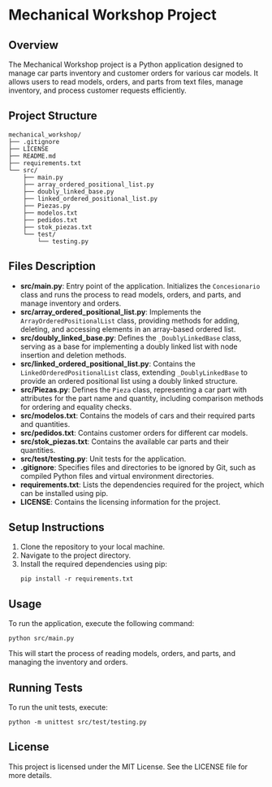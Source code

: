 # Mechanical Workshop Project

## Overview
The Mechanical Workshop project is a Python application designed to manage car parts inventory and customer orders for various car models. It allows users to read models, orders, and parts from text files, manage inventory, and process customer requests efficiently.

## Project Structure
```
mechanical_workshop/
├── .gitignore
├── LICENSE
├── README.md
├── requirements.txt
└── src/
    ├── main.py
    ├── array_ordered_positional_list.py
    ├── doubly_linked_base.py
    ├── linked_ordered_positional_list.py
    ├── Piezas.py
    ├── modelos.txt
    ├── pedidos.txt
    ├── stok_piezas.txt
    └── test/
        └── testing.py
```

## Files Description
- **src/main.py**: Entry point of the application. Initializes the `Concesionario` class and runs the process to read models, orders, and parts, and manage inventory and orders.
- **src/array_ordered_positional_list.py**: Implements the `ArrayOrderedPositionalList` class, providing methods for adding, deleting, and accessing elements in an array-based ordered list.
- **src/doubly_linked_base.py**: Defines the `_DoublyLinkedBase` class, serving as a base for implementing a doubly linked list with node insertion and deletion methods.
- **src/linked_ordered_positional_list.py**: Contains the `LinkedOrderedPositionalList` class, extending `_DoublyLinkedBase` to provide an ordered positional list using a doubly linked structure.
- **src/Piezas.py**: Defines the `Pieza` class, representing a car part with attributes for the part name and quantity, including comparison methods for ordering and equality checks.
- **src/modelos.txt**: Contains the models of cars and their required parts and quantities.
- **src/pedidos.txt**: Contains customer orders for different car models.
- **src/stok_piezas.txt**: Contains the available car parts and their quantities.
- **src/test/testing.py**: Unit tests for the application.
- **.gitignore**: Specifies files and directories to be ignored by Git, such as compiled Python files and virtual environment directories.
- **requirements.txt**: Lists the dependencies required for the project, which can be installed using pip.
- **LICENSE**: Contains the licensing information for the project.

## Setup Instructions
1. Clone the repository to your local machine.
2. Navigate to the project directory.
3. Install the required dependencies using pip:
   ```
   pip install -r requirements.txt
   ```

## Usage
To run the application, execute the following command:
```
python src/main.py
```
This will start the process of reading models, orders, and parts, and managing the inventory and orders.

## Running Tests
To run the unit tests, execute:
```
python -m unittest src/test/testing.py
```

## License
This project is licensed under the MIT License. See the LICENSE file for more details.